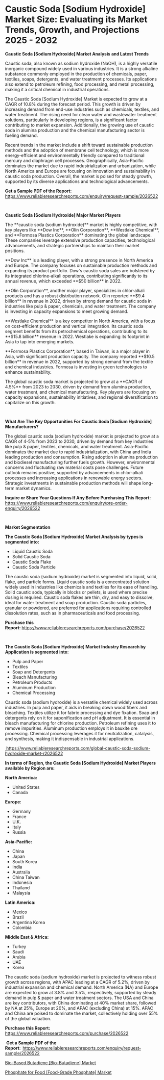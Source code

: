 <p><h1>Caustic Soda [Sodium Hydroxide] Market Size: Evaluating its Market Trends, Growth, and Projections 2025 - 2032</h1></p><p><strong>Caustic Soda [Sodium Hydroxide] Market Analysis and Latest Trends</strong></p>
<p><p>Caustic soda, also known as sodium hydroxide (NaOH), is a highly versatile inorganic compound widely used in various industries. It is a strong alkaline substance commonly employed in the production of chemicals, paper, textiles, soaps, detergents, and water treatment processes. Its applications also extend to petroleum refining, food processing, and metal processing, making it a critical chemical in industrial operations.</p><p>The Caustic Soda [Sodium Hydroxide] Market is expected to grow at a CAGR of 10.8% during the forecast period. This growth is driven by increasing demand from end-use industries such as chemicals, textiles, and water treatment. The rising need for clean water and wastewater treatment solutions, particularly in developing regions, is a significant factor contributing to market expansion. Additionally, the growing use of caustic soda in alumina production and the chemical manufacturing sector is fueling demand.</p><p>Recent trends in the market include a shift toward sustainable production methods and the adoption of membrane cell technology, which is more energy-efficient and environmentally friendly compared to traditional mercury and diaphragm cell processes. Geographically, Asia-Pacific dominates the market due to rapid industrialization and urbanization, while North America and Europe are focusing on innovation and sustainability in caustic soda production. Overall, the market is poised for steady growth, supported by its diverse applications and technological advancements.</p></p>
<p><strong>Get a Sample PDF of the Report:&nbsp;</strong> <a href="https://www.reliableresearchreports.com/enquiry/request-sample/2026522?utm_campaign=38&utm_medium=2&utm_source=Github&utm_content=ia&utm_term=21012025&utm_id=caustic-soda-sodium-hydroxide">https://www.reliableresearchreports.com/enquiry/request-sample/2026522</a></p>
<p>&nbsp;</p>
<p><strong>Caustic Soda [Sodium Hydroxide] Major Market Players</strong></p>
<p><p>The **caustic soda (sodium hydroxide)** market is highly competitive, with key players like **Dow Inc**, **Olin Corporation**, **Westlake Chemical**, and **Formosa Plastics Corporation** dominating the global landscape. These companies leverage extensive production capacities, technological advancements, and strategic partnerships to maintain their market positions.</p><p>**Dow Inc** is a leading player, with a strong presence in North America and Europe. The company focuses on sustainable production methods and expanding its product portfolio. Dow's caustic soda sales are bolstered by its integrated chlorine-alkali operations, contributing significantly to its annual revenue, which exceeded **$50 billion** in 2022.</p><p>**Olin Corporation**, another major player, specializes in chlor-alkali products and has a robust distribution network. Olin reported **$9.4 billion** in revenue in 2022, driven by strong demand for caustic soda in industries like pulp & paper, chemicals, and water treatment. The company is investing in capacity expansions to meet growing demand.</p><p>**Westlake Chemical** is a key competitor in North America, with a focus on cost-efficient production and vertical integration. Its caustic soda segment benefits from its petrochemical operations, contributing to its **$15.8 billion** revenue in 2022. Westlake is expanding its footprint in Asia to tap into emerging markets.</p><p>**Formosa Plastics Corporation**, based in Taiwan, is a major player in Asia, with significant production capacity. The company reported **$10.5 billion** in revenue in 2022, supported by strong demand from the textile and chemical industries. Formosa is investing in green technologies to enhance sustainability.</p><p>The global caustic soda market is projected to grow at a **CAGR of 4.5%** from 2023 to 2030, driven by demand from alumina production, water treatment, and chemical manufacturing. Key players are focusing on capacity expansions, sustainability initiatives, and regional diversification to capitalize on this growth.</p></p>
<p>&nbsp;</p>
<p><strong>What Are The Key Opportunities For Caustic Soda [Sodium Hydroxide] Manufacturers?</strong></p>
<p><p>The global caustic soda (sodium hydroxide) market is projected to grow at a CAGR of 4-5% from 2023 to 2030, driven by demand from key industries like pulp & paper, textiles, chemicals, and water treatment. Asia-Pacific dominates the market due to rapid industrialization, with China and India leading production and consumption. Rising adoption in alumina production and biodiesel manufacturing further fuels growth. However, environmental concerns and fluctuating raw material costs pose challenges. Future outlook remains positive, supported by advancements in chlor-alkali processes and increasing applications in renewable energy sectors. Strategic investments in sustainable production methods will shape long-term market dynamics.</p></p>
<p><strong>Inquire or Share Your Questions If Any Before Purchasing This Report:</strong> <a href="https://www.reliableresearchreports.com/enquiry/pre-order-enquiry/2026522?utm_campaign=38&utm_medium=2&utm_source=Github&utm_content=ia&utm_term=21012025&utm_id=caustic-soda-sodium-hydroxide">https://www.reliableresearchreports.com/enquiry/pre-order-enquiry/2026522</a></p>
<p>&nbsp;</p>
<p><strong>Market Segmentation</strong></p>
<p><strong>The Caustic Soda [Sodium Hydroxide] Market Analysis by types is segmented into:</strong></p>
<p><ul><li>Liquid Caustic Soda</li><li>Solid Caustic Soda</li><li>Caustic Soda Flake</li><li>Caustic Soda Particle</li></ul></p>
<p><p>The caustic soda (sodium hydroxide) market is segmented into liquid, solid, flake, and particle forms. Liquid caustic soda is a concentrated solution widely used in industries like chemicals and textiles for its ease of handling. Solid caustic soda, typically in blocks or pellets, is used where precise dosing is required. Caustic soda flakes are thin, dry, and easy to dissolve, ideal for water treatment and soap production. Caustic soda particles, granular or powdered, are preferred for applications requiring controlled dissolution rates, such as in pharmaceuticals and food processing.</p></p>
<p><strong>Purchase this Report:&nbsp;</strong><a href="https://www.reliableresearchreports.com/purchase/2026522?utm_campaign=38&utm_medium=2&utm_source=Github&utm_content=ia&utm_term=21012025&utm_id=caustic-soda-sodium-hydroxide">https://www.reliableresearchreports.com/purchase/2026522</a></p>
<p>&nbsp;</p>
<p><strong>The Caustic Soda [Sodium Hydroxide] Market Industry Research by Application is segmented into:</strong></p>
<p><ul><li>Pulp and Paper</li><li>Textiles</li><li>Soap and Detergents</li><li>Bleach Manufacturing</li><li>Petroleum Products</li><li>Aluminum Production</li><li>Chemical Processing</li></ul></p>
<p><p>Caustic soda (sodium hydroxide) is a versatile chemical widely used across industries. In pulp and paper, it aids in breaking down wood fibers and bleaching. Textiles utilize it for fabric processing and dye fixation. Soap and detergents rely on it for saponification and pH adjustment. It is essential in bleach manufacturing for chlorine production. Petroleum refining uses it to remove impurities. Aluminum production employs it in bauxite ore processing. Chemical processing leverages it for neutralization, catalysis, and synthesis, making it indispensable in industrial applications.</p></p>
<p><a href="https://www.reliableresearchreports.com/global-caustic-soda-sodium-hydroxide-market-r2026522?utm_campaign=38&utm_medium=2&utm_source=Github&utm_content=ia&utm_term=21012025&utm_id=caustic-soda-sodium-hydroxide">&nbsp;https://www.reliableresearchreports.com/global-caustic-soda-sodium-hydroxide-market-r2026522</a></p>
<p><strong>In terms of Region, the Caustic Soda [Sodium Hydroxide] Market Players available by Region are:</strong></p>
<p>
    <p> <strong> North America: </strong>
        <ul>
            <li>United States</li>
            <li>Canada</li>
        </ul>
        </p> 
    <p> <strong> Europe: </strong>
        <ul>
            <li>Germany</li>
            <li>France</li>
            <li>U.K.</li>
            <li>Italy</li>
            <li>Russia</li>
        </ul>
        </p> 
    <p> <strong> Asia-Pacific: </strong>
        <ul>
            <li>China</li>
            <li>Japan</li>
            <li>South Korea</li>
            <li>India</li>
            <li>Australia</li>
            <li>China Taiwan</li>
            <li>Indonesia</li>
            <li>Thailand</li>
            <li>Malaysia</li>
        </ul>
        </p> 
    <p> <strong> Latin America: </strong>
        <ul>
            <li>Mexico</li>
            <li>Brazil</li>
            <li>Argentina Korea</li>
            <li>Colombia</li>
        </ul>
        </p> 
    <p> <strong> Middle East & Africa: </strong>
        <ul>
            <li>Turkey</li>
            <li>Saudi</li>
            <li>Arabia</li>
            <li>UAE</li>
            <li>Korea</li>
        </ul>
    </p>
    </p>
<p><p>The caustic soda (sodium hydroxide) market is projected to witness robust growth across regions, with APAC leading at a CAGR of 5.2%, driven by industrial expansion and chemical demand. North America (NA) and Europe are expected to grow at 3.8% and 3.5%, respectively, supported by steady demand in pulp & paper and water treatment sectors. The USA and China are key contributors, with China dominating at 40% market share, followed by NA at 25%, Europe at 20%, and APAC (excluding China) at 15%. APAC and China are poised to dominate the market, collectively holding over 55% of the global valuation.</p></p>
<p><strong>Purchase this Report: </strong><a href="https://www.reliableresearchreports.com/purchase/2026522?utm_campaign=38&utm_medium=2&utm_source=Github&utm_content=ia&utm_term=21012025&utm_id=caustic-soda-sodium-hydroxide">https://www.reliableresearchreports.com/purchase/2026522</a></p>
<p>&nbsp;<strong>Get a Sample PDF of the Report:&nbsp;&nbsp;</strong><a href="https://www.reliableresearchreports.com/enquiry/request-sample/2026522?utm_campaign=38&utm_medium=2&utm_source=Github&utm_content=ia&utm_term=21012025&utm_id=caustic-soda-sodium-hydroxide">https://www.reliableresearchreports.com/enquiry/request-sample/2026522</a></p>
<p><strong></strong></p>
<p><p><a href="https://github.com/hartsockdonnette82/Market-Research-Report-List-1/blob/main/bio-based-butadiene-bio-butadiene-market.md?utm_campaign=38&utm_medium=2&utm_source=Github&utm_content=ia&utm_term=21012025&utm_id=caustic-soda-sodium-hydroxide">Bio-Based Butadiene [Bio-Butadiene] Market</a></p><p><a href="https://github.com/birnbaumbulah0/Market-Research-Report-List-1/blob/main/phosphate-for-food-food-grade-phosphate-market.md?utm_campaign=38&utm_medium=2&utm_source=Github&utm_content=ia&utm_term=21012025&utm_id=caustic-soda-sodium-hydroxide">Phosphate for Food [Food-Grade Phosphate] Market</a></p></p>
